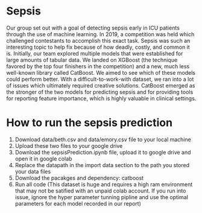 # Sepsis

Our group set out with a goal of detecting sepsis early in ICU patients through the use of machine learning. In 2019, a competition was held which challenged contestants to accomplish this exact task. Sepsis was such an interesting topic to help fix because of how deadly, costly, and common it is. Initially, our team explored multiple models that were established for large amounts of tabular data. We landed on XGBoost (the technique favored by the top four finishers in the competition) and a new, much less well-known library called CatBoost. We aimed to see which of these models could perform better. With a difficult-to-work-with dataset, we ran into a lot of issues which ultimately required creative solutions. CatBoost emerged as the stronger of the two models for predicting sepsis and for providing tools for reporting feature importance, which is highly valuable in clinical settings.

# How to run the sepsis prediction 
1.  Download data/beth.csv and data/emory.csv file to your local machine
2. Upload these two files to your google drive
3. Download the sepsisPrediction.ipynb file, upload it to google drive and open it in google colab
3. Replace the datapath in the import data section to the path you stored your data files
4. Download the pacakges and dependency: catboost
5. Run all code (This dataset is huge and requires a high ram environment that may not be satified with an unpaid colab account. If you run into issue, ignore the hyper parameter tunning pipline and use the optimal parameters for each model recorded in our report)


